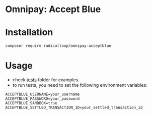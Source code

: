 # Omnipay: Accept Blue

# Installation

```
composer require radicalloop/omnipay-acceptblue
```

# Usage

- check [tests](https://github.com/radicalloop/omnipay-acceptblue/tree/main/tests/Feature) folder for examples.
- to run tests, you need to set the following environment variables:

```
ACCEPTBLUE_USERNAME=your_username
ACCEPTBLUE_PASSWORD=your_password
ACCEPTBLUE_SANDBOX=true
ACCEPTBLUE_SETTLED_TRANSACTION_ID=your_settled_transaction_id
```